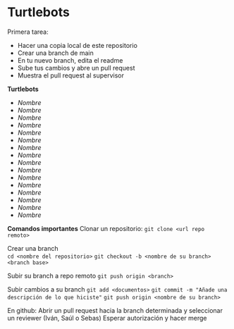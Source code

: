 # Turtlebots
Primera tarea:
  - Hacer una copia local de este repositorio
  - Crear una branch de main
  - En tu nuevo branch, edita el readme
  - Sube tus cambios y abre un pull request
  - Muestra el pull request al supervisor

**Turtlebots**
- _Nombre_
- _Nombre_
- _Nombre_
- _Nombre_
- _Nombre_
- _Nombre_
- _Nombre_
- _Nombre_
- _Nombre_
- _Nombre_
- _Nombre_
- _Nombre_
- _Nombre_
- _Nombre_
- _Nombre_
- _Nombre_

**Comandos importantes**
Clonar un repositorio: 
  `git clone <url repo remoto>`
  
Crear una branch  
  `cd <nombre del repositorio>`
  `git checkout -b <nombre de su branch> <branch base>`
  
Subir su branch a repo remoto
  `git push origin <branch>`
  
Subir cambios a su branch
  `git add <documentos>`
  `git commit -m "Añade una descripción de lo que hiciste"`
  `git push origin <nombre de su branch>`
  
En github:
  Abrir un pull request hacia la branch determinada y seleccionar un reviewer (Iván, Saúl o Sebas)
  Esperar autorización y hacer merge
  
